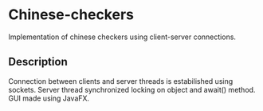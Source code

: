 # Chinese-checkers
Implementation of chinese checkers using client-server connections.

## Description
Connection between clients and server threads is estabilished using sockets.
Server thread synchronized locking on object and await() method.
GUI made using JavaFX.

